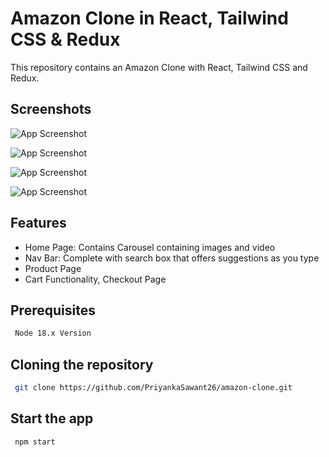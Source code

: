 # Amazon Clone in React, Tailwind CSS & Redux

This repository contains an Amazon Clone with React, Tailwind CSS and Redux.

## Screenshots

![App Screenshot](https://user-images.githubusercontent.com/17878339/231386523-1b0f7bb9-b83d-4a3e-a1bf-12405ebebbd2.png)

![App Screenshot](https://user-images.githubusercontent.com/17878339/230745497-4136d398-1991-4d96-a3ef-de7e6ca9977a.gif)

![App Screenshot](https://user-images.githubusercontent.com/17878339/230745350-f1f0825c-fc68-4f3d-a5cd-cb0e051d1aed.gif)

![App Screenshot](https://user-images.githubusercontent.com/17878339/230745697-b166ff53-b07d-4cac-9947-61688ac6c2a3.gif)

## Features

- Home Page: Contains Carousel containing images and video
- Nav Bar: Complete with search box that offers suggestions as you type
- Product Page
- Cart Functionality, Checkout Page

## Prerequisites

```bash
 Node 18.x Version
```

## Cloning the repository

```bash
 git clone https://github.com/PriyankaSawant26/amazon-clone.git
```

## Start the app

```bash
 npm start
```
